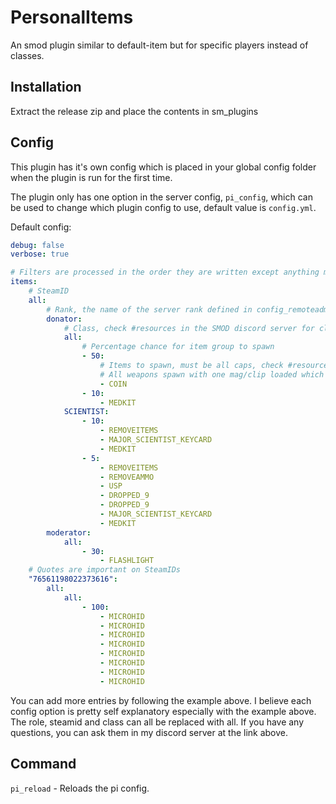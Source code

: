 # PersonalItems
An smod plugin similar to default-item but for specific players instead of classes.

## Installation

Extract the release zip and place the contents in sm_plugins

## Config

This plugin has it's own config which is placed in your global config folder when the plugin is run for the first time.

The plugin only has one option in the server config, `pi_config`, which can be used to change which plugin config to use, default value is `config.yml`.

Default config:
```yaml
debug: false
verbose: true

# Filters are processed in the order they are written except anything marked as "all" is always processed before all other entries
items:
    # SteamID
    all:
        # Rank, the name of the server rank defined in config_remoteadmin.txt. NOT THE BADGE, THE VARIABLE NAME
        donator:
            # Class, check #resources in the SMOD discord server for class names
            all:
                # Percentage chance for item group to spawn
                - 50:
                    # Items to spawn, must be all caps, check #resources in the SMOD discord server for item names. You can start with REMOVEITEMS and REMOVEAMMO to delete the existing items/ammo.
                    # All weapons spawn with one mag/clip loaded which cannot be removed, giving ammo adds the ammo directly to the player instead of spawning it as an item in their inventory.
                    - COIN
                - 10:
                    - MEDKIT
            SCIENTIST:
                - 10:
                    - REMOVEITEMS
                    - MAJOR_SCIENTIST_KEYCARD
                    - MEDKIT
                - 5:
                    - REMOVEITEMS
                    - REMOVEAMMO
                    - USP
                    - DROPPED_9
                    - DROPPED_9
                    - MAJOR_SCIENTIST_KEYCARD
                    - MEDKIT
        moderator:
            all:
                - 30:
                    - FLASHLIGHT
    # Quotes are important on SteamIDs
    "76561198022373616":
        all:
            all:
                - 100:
                    - MICROHID
                    - MICROHID
                    - MICROHID
                    - MICROHID
                    - MICROHID
                    - MICROHID
                    - MICROHID
                    - MICROHID
```

You can add more entries by following the example above. I believe each config option is pretty self explanatory especially with the example above. The role, steamid and class can all be replaced with all. If you have any questions, you can ask them in my discord server at the link above.

## Command

`pi_reload` - Reloads the pi config.
